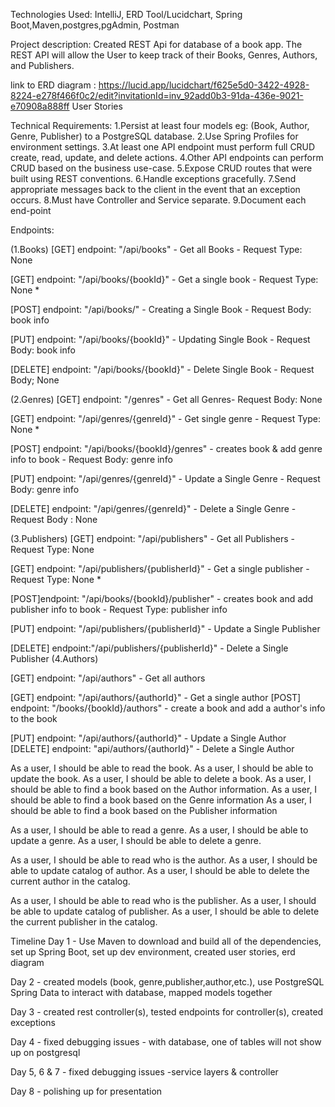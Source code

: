 Technologies Used: IntelliJ, ERD Tool/Lucidchart, Spring Boot,Maven,postgres,pgAdmin, Postman

Project description: Created REST Api for database of a book app. The REST API will allow the User to keep track of their Books, Genres, Authors, and Publishers.

link to ERD diagram : https://lucid.app/lucidchart/f625e5d0-3422-4928-8224-e278f466f0c2/edit?invitationId=inv_92add0b3-91da-436e-9021-e70908a888ff
User Stories

Technical Requirements:
1.Persist at least four models eg: (Book, Author, Genre, Publisher) to a PostgreSQL database.
2.Use Spring Profiles for environment settings.
3.At least one API endpoint must perform full CRUD create, read, update, and delete actions.
4.Other API endpoints can perform CRUD based on the business use-case.
5.Expose CRUD routes that were built using REST conventions.
6.Handle exceptions gracefully.
7.Send appropriate messages back to the client in the event that an exception occurs.
8.Must have Controller and Service separate.
9.Document each end-point


Endpoints:

(1.Books) [GET] endpoint: "/api/books" - Get all Books - Request Type: None

[GET] endpoint: "/api/books/{bookId}" - Get a single book - Request Type: None *

[POST] endpoint: "/api/books/" - Creating a Single Book - Request Body: book info

[PUT] endpoint: "/api/books/{bookId}" - Updating Single Book - Request Body: book info

[DELETE] endpoint: "/api/books/{bookId}" - Delete Single Book - Request Body; None

(2.Genres) [GET] endpoint: "/genres" - Get all Genres- Request Body: None

[GET] endpoint: "/api/genres/{genreId}" - Get single genre - Request Type: None *

[POST] endpoint: "/api/books/{bookId}/genres" - creates book & add genre info to book - Request Body: genre info

[PUT] endpoint: "/api/genres/{genreId}" - Update a Single Genre - Request Body: genre info

[DELETE] endpoint: "/api/genres/{genreId}" - Delete a Single Genre - Request Body : None

(3.Publishers) [GET] endpoint: "/api/publishers" - Get all Publishers - Request Type: None

[GET] endpoint: "/api/publishers/{publisherId}" - Get a single publisher - Request Type: None *

[POST]endpoint: "/api/books/{bookId}/publisher" - creates book and add publisher info to book   - Request Type: publisher info

[PUT] endpoint: "/api/publishers/{publisherId}" - Update a Single Publisher

[DELETE] endpoint:"/api/publishers/{publisherId}" - Delete a Single Publisher
(4.Authors)

[GET] endpoint: "/api/authors" - Get all authors

[GET] endpoint: "/api/authors/{authorId}" - Get a single author
[POST] endpoint: "/books/{bookId}/authors" - create a book and add a author's info to the book

[PUT] endpoint: "/api/authors/{authorId}" - Update a Single Author
[DELETE] endpoint: "api/authors/{authorId}" - Delete a Single Author



As a user, I should be able to read the book.
As a user, I should be able to update the book.
As a user, I should be able to delete a book.
As a user, I should be able to find a book based on the Author information.
As a user, I should be able to find a book based on the Genre information
As a user, I should be able to find a book based on the Publisher information


As a user, I should be able to read a genre.
As a user, I should be able to update a genre.
As a user, I should be able to delete a genre.



As a user, I should be able to read who is the author.
As a user, I should be able to update catalog of author.
As a user, I should be able to delete the current author in the catalog.


As a user, I should be able to read who is the publisher.
As a user, I should be able to update catalog of publisher.
As a user, I should be able to delete the current publisher in the catalog.


Timeline
Day 1 - Use Maven to download and build all of the dependencies, set up Spring Boot, set up dev environment, created user stories, erd diagram


Day 2 - created models (book, genre,publisher,author,etc.), use PostgreSQL  Spring Data to interact with database, mapped models together



Day 3 - created rest controller(s), tested endpoints for controller(s), created exceptions



Day 4 - fixed debugging issues - with database, one of tables will not show up on postgresql




Day 5, 6 & 7 - fixed debugging issues -service layers & controller




Day 8 - polishing up for presentation



